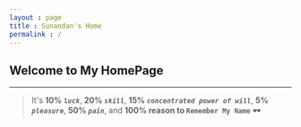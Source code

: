 ```yaml
---
layout : page
title : Sunandan's Home
permalink : /
---
```

## Welcome to My HomePage
------

> It's **10% _`luck`_**, **20% _`skill`_**, **15% *`concentrated power of will`***, **5% *`pleasure`***, **50% *`pain`***, and **100% reason to `Remember My Name`**  🕶️


